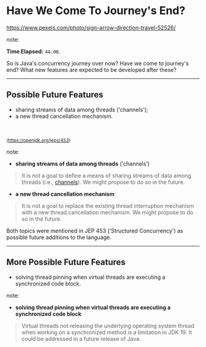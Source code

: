 <!-- .slide: data-background="img/background/destination-arrows.jpg" data-background-color="black" data-background-opacity="0.3"-->

# Have We Come To Journey's End?  <!-- .element: class="stroke" -->

<https://www.pexels.com/photo/sign-arrow-direction-travel-52526/> <!-- .element: class="attribution" -->

note:

**Time Elapsed:** `44:00`.

So is Java's concurrency journey over now?
Have we come to journey's end?
What new features are expected to be developed after these?

---

## Possible Future Features

- sharing streams of data among threads ('channels'); <!-- .element: class="fragment fade-in-then-semi-out" data-fragment-index="1" -->
- a new thread cancellation mechanism. <!-- .element: class="fragment fade-in-then-semi-out" data-fragment-index="2" -->

<br/>
<br/>
<small class="fragment" data-fragment-index="2">
(<a href="https://openjdk.org/jeps/453">https://openjdk.org/jeps/453</a>)
</small>

note: 

- **sharing streams of data among threads** ('channels')

> It is not a goal to define a means of sharing streams of data among threads (i.e., [channels](https://en.wikipedia.org/wiki/Channel_(programming))). We might propose to do so in the future.

- **a new thread cancellation mechanism**

> It is not a goal to replace the existing thread interruption mechanism with a new thread cancellation mechanism. We might propose to do so in the future.

Both topics were mentioned in JEP 453 ('Structured Concurrency') as possible future additions to the language.

---

## More Possible Future Features

- solving thread pinning when virtual threads are executing a synchronized code block. <!-- .element: class="fragment fade-in-then-semi-out" -->

note:

- **solving thread pinning when virtual threads are executing a synchronized code block**

> Virtual threads not releasing the underlying operating system thread when working on a synchronized method 
> is a limitation in JDK 19. It could be addressed in a future release of Java.
